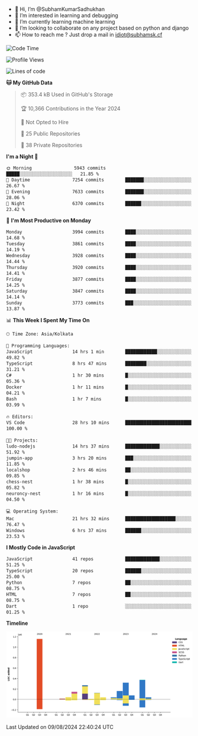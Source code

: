 - 👋 Hi, I’m @SubhamKumarSadhukhan
- 👀 I’m interested in learning and debugging
- 🌱 I’m currently learning machine learning
- 💞️ I’m looking to collaborate on any project based on python and django
- 📫 How to reach me ?
      Just drop a mail in idiot@subhamsk.cf

<!---
SubhamKumarSadhukhan/SubhamKumarSadhukhan is a ✨ special ✨ repository because its `README.md` (this file) appears on your GitHub profile.
You can click the Preview link to take a look at your changes.
--->


<!--START_SECTION:waka-->
![Code Time](http://img.shields.io/badge/Code%20Time-2%2C393%20hrs%2013%20mins-blue)

![Profile Views](http://img.shields.io/badge/Profile%20Views-0-blue)

![Lines of code](https://img.shields.io/badge/From%20Hello%20World%20I%27ve%20Written-2.8%20million%20lines%20of%20code-blue)

**🐱 My GitHub Data** 

> 📦 353.4 kB Used in GitHub's Storage 
 > 
> 🏆 10,366 Contributions in the Year 2024
 > 
> 🚫 Not Opted to Hire
 > 
> 📜 25 Public Repositories 
 > 
> 🔑 38 Private Repositories 
 > 
**I'm a Night 🦉** 

```text
🌞 Morning                5943 commits        █████░░░░░░░░░░░░░░░░░░░░   21.85 % 
🌆 Daytime                7254 commits        ███████░░░░░░░░░░░░░░░░░░   26.67 % 
🌃 Evening                7633 commits        ███████░░░░░░░░░░░░░░░░░░   28.06 % 
🌙 Night                  6370 commits        ██████░░░░░░░░░░░░░░░░░░░   23.42 % 
```
📅 **I'm Most Productive on Monday** 

```text
Monday                   3994 commits        ████░░░░░░░░░░░░░░░░░░░░░   14.68 % 
Tuesday                  3861 commits        ████░░░░░░░░░░░░░░░░░░░░░   14.19 % 
Wednesday                3928 commits        ████░░░░░░░░░░░░░░░░░░░░░   14.44 % 
Thursday                 3920 commits        ████░░░░░░░░░░░░░░░░░░░░░   14.41 % 
Friday                   3877 commits        ████░░░░░░░░░░░░░░░░░░░░░   14.25 % 
Saturday                 3847 commits        ████░░░░░░░░░░░░░░░░░░░░░   14.14 % 
Sunday                   3773 commits        ███░░░░░░░░░░░░░░░░░░░░░░   13.87 % 
```


📊 **This Week I Spent My Time On** 

```text
🕑︎ Time Zone: Asia/Kolkata

💬 Programming Languages: 
JavaScript               14 hrs 1 min        ████████████░░░░░░░░░░░░░   49.82 % 
TypeScript               8 hrs 47 mins       ████████░░░░░░░░░░░░░░░░░   31.21 % 
C#                       1 hr 30 mins        █░░░░░░░░░░░░░░░░░░░░░░░░   05.36 % 
Docker                   1 hr 11 mins        █░░░░░░░░░░░░░░░░░░░░░░░░   04.21 % 
Bash                     1 hr 7 mins         █░░░░░░░░░░░░░░░░░░░░░░░░   03.99 % 

🔥 Editors: 
VS Code                  28 hrs 10 mins      █████████████████████████   100.00 % 

🐱‍💻 Projects: 
ludo-nodejs              14 hrs 37 mins      █████████████░░░░░░░░░░░░   51.92 % 
jumpin-app               3 hrs 20 mins       ███░░░░░░░░░░░░░░░░░░░░░░   11.85 % 
localshop                2 hrs 46 mins       ██░░░░░░░░░░░░░░░░░░░░░░░   09.85 % 
chess-nest               1 hr 38 mins        █░░░░░░░░░░░░░░░░░░░░░░░░   05.82 % 
neuroncy-nest            1 hr 16 mins        █░░░░░░░░░░░░░░░░░░░░░░░░   04.50 % 

💻 Operating System: 
Mac                      21 hrs 32 mins      ███████████████████░░░░░░   76.47 % 
Windows                  6 hrs 37 mins       ██████░░░░░░░░░░░░░░░░░░░   23.53 % 
```

**I Mostly Code in JavaScript** 

```text
JavaScript               41 repos            █████████████░░░░░░░░░░░░   51.25 % 
TypeScript               20 repos            ██████░░░░░░░░░░░░░░░░░░░   25.00 % 
Python                   7 repos             ██░░░░░░░░░░░░░░░░░░░░░░░   08.75 % 
HTML                     7 repos             ██░░░░░░░░░░░░░░░░░░░░░░░   08.75 % 
Dart                     1 repo              ░░░░░░░░░░░░░░░░░░░░░░░░░   01.25 % 
```



**Timeline**

![Lines of Code chart](https://raw.githubusercontent.com/SubhamKumarSadhukhan/SubhamKumarSadhukhan/main/assets/bar_graph.png)


 Last Updated on 09/08/2024 22:40:24 UTC
<!--END_SECTION:waka-->
